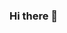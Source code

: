 ### Hi there 👋

<!--
**ayushsaxena1095/ayushsaxena1095** is a ✨ _special_ ✨ repository because its `README.md` (this file) appears on your GitHub profile.

Here are some ideas to get you started:

- 🔭 I’m currently working on some projects which Machine Learning and Data Analysis deeply inspire.
- 🌱 I’m currently learning the algorithms in artificial intelligence and shortly, I want a career in the domain.
- 👯 I’m looking to collaborate on ...
- 🤔 I’m looking for help with ...
- 💬 Ask me about ...
- 📫 How to reach me: Reach me @ ayushsaxenalp@gmail.com
- 😄 Pronouns: He/Him
- ⚡ Fun fact: I am although quite new to this stuff but the best part is I am enjoying this learning curve of mine.
-->

